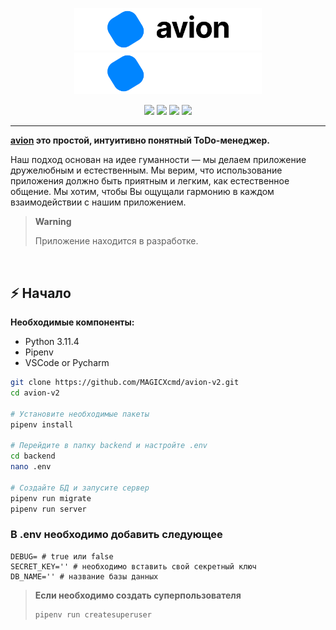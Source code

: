 <p></p>
<p align="center">
	<img width="300" src="docs/media/AvionBanner.png#gh-light-mode-only"/>
	<img width="300" src="docs/media/AvionBannerInverted.png#gh-dark-mode-only"/>
</p>
<p align="center">
  <img src="https://img.shields.io/badge/Python-3.11.4-informational.svg">
  <img src="https://img.shields.io/badge/Django-4.2.3-informational.svg">
  <img src="https://img.shields.io/badge/Django--ninja-0.22.2-informational.svg">
  <a href="https://github.com/MAGICXcmd/avion/blob/main/LICENSE">
    <img src="https://img.shields.io/github/license/MAGICXcmd/avion-v2">
  </a>
</p>

---

**[avion](https://avion.space/) это простой, интуитивно понятный ToDo-менеджер.**

Наш подход основан на идее гуманности — мы делаем приложение дружелюбным и естественным.
Мы верим, что использование приложения должно быть приятным и легким, как естественное общение.
Мы хотим, чтобы Вы ощущали гармонию в каждом взаимодействии с нашим приложением.

> **Warning**
> 
> Приложение находится в разработке.

<br/>

## ⚡️ Начало

**Необходимые компоненты:**
- Python 3.11.4
- Pipenv
- VSCode or Pycharm

```bash
git clone https://github.com/MAGICXcmd/avion-v2.git
cd avion-v2

# Установите необходимые пакеты
pipenv install

# Перейдите в папку backend и настройте .env
cd backend
nano .env

# Создайте БД и запусите сервер
pipenv run migrate
pipenv run server
```

### В .env необходимо добавить следующее
```env
DEBUG= # true или false
SECRET_KEY='' # необходимо вставить свой секретный ключ
DB_NAME='' # название базы данных
```

> **Если необходимо создать суперпользователя**
> ```bash
> pipenv run createsuperuser
> ```
